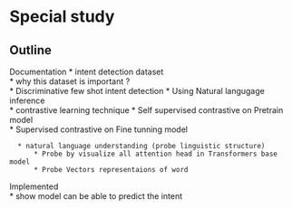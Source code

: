 # Special study 

 Outline 
---

 Documentation 
      * intent detection dataset  
          * why this dataset is important ?  
      * Discriminative few shot intent detection 
          * Using Natural langugage inference  
      * contrastive learning  technique
          * Self supervised contrastive on Pretrain model  
          * Supervised contrastive on Fine tunning model


      * natural language understanding (probe linguistic structure)
          * Probe by visualize all attention head in Transformers base model  
          * Probe Vectors representaions of word 
       
 Implemented  
      * show model can be able to predict the intent  
